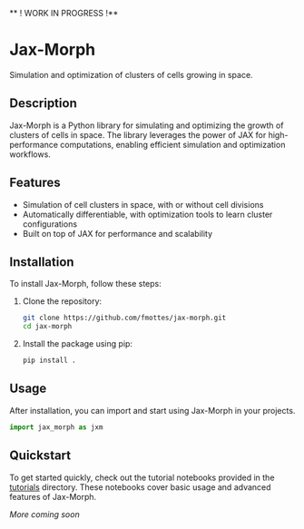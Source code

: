 ** ! WORK IN PROGRESS !**

# Jax-Morph

Simulation and optimization of clusters of cells growing in space.

## Description

Jax-Morph is a Python library for simulating and optimizing the growth of clusters of cells in space. The library leverages the power of JAX for high-performance computations, enabling efficient simulation and optimization workflows.

## Features

- Simulation of cell clusters in space, with or without cell divisions
- Automatically differentiable, with optimization tools to learn cluster configurations
- Built on top of JAX for performance and scalability

## Installation

To install Jax-Morph, follow these steps:

1. Clone the repository:
    ```bash
    git clone https://github.com/fmottes/jax-morph.git
    cd jax-morph
    ```

2. Install the package using pip:
    ```bash
    pip install .
    ```

## Usage

After installation, you can import and start using Jax-Morph in your projects.

```python
import jax_morph as jxm
```

## Quickstart

To get started quickly, check out the tutorial notebooks provided in the [tutorials](https://github.com/fmottes/jax-morph/tree/eqx/tutorials) directory. These notebooks cover basic usage and advanced features of Jax-Morph.

_More coming soon_
